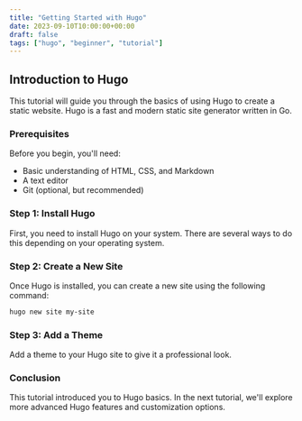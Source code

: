 ```yaml
---
title: "Getting Started with Hugo"
date: 2023-09-10T10:00:00+00:00
draft: false
tags: ["hugo", "beginner", "tutorial"]
---
```


## Introduction to Hugo

This tutorial will guide you through the basics of using Hugo to create a static website. Hugo is a fast and modern static site generator written in Go.

### Prerequisites

Before you begin, you'll need:
- Basic understanding of HTML, CSS, and Markdown
- A text editor
- Git (optional, but recommended)

### Step 1: Install Hugo

First, you need to install Hugo on your system. There are several ways to do this depending on your operating system.

### Step 2: Create a New Site

Once Hugo is installed, you can create a new site using the following command:

```bash
hugo new site my-site
```

### Step 3: Add a Theme

Add a theme to your Hugo site to give it a professional look.

### Conclusion

This tutorial introduced you to Hugo basics. In the next tutorial, we'll explore more advanced Hugo features and customization options. 